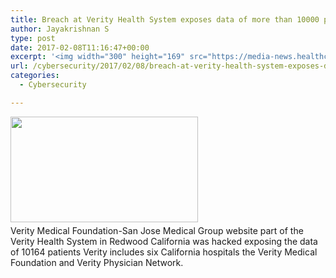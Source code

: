 ```yaml
---
title: Breach at Verity Health System exposes data of more than 10000 patients
author: Jayakrishnan S
type: post
date: 2017-02-08T11:16:47+00:00
excerpt: '<img width="300" height="169" src="https://media-news.healthcareguys.com/wp-content/uploads/2017/02/Breach_at__1486552608-300x169.png" class="attachment-medium size-medium wp-post-image" alt="" style="display: block; margin-bottom: 5px; clear:both;max-width: 100%;" srcset="https://media-news.healthcareguys.com/wp-content/uploads/2017/02/Breach_at__1486552608-300x169.png 300w, https://media-news.healthcareguys.com/wp-content/uploads/2017/02/Breach_at__1486552608-100x56.png 100w, https://media-news.healthcareguys.com/wp-content/uploads/2017/02/Breach_at__1486552608.png 712w" sizes="(max-width: 300px) 100vw, 300px" />Verity Medical Foundation-San Jose Medical Group website part of the Verity Health System in Redwood California was hacked exposing the data of 10164 patients Verity includes six California hospitals the Verity Medical Foundation and Verity Physician Network '
url: /cybersecurity/2017/02/08/breach-at-verity-health-system-exposes-data-of-more-than-10000-patients/
categories:
  - Cybersecurity

---
```

<img width="300" height="169" src="https://media-news.healthcareguys.com/wp-content/uploads/2017/02/Breach_at__1486552608-300x169.png" class="attachment-medium size-medium wp-post-image" alt="" style="display: block; margin-bottom: 5px; clear:both;max-width: 100%;" srcset="https://media-news.healthcareguys.com/wp-content/uploads/2017/02/Breach_at__1486552608-300x169.png 300w, https://media-news.healthcareguys.com/wp-content/uploads/2017/02/Breach_at__1486552608-100x56.png 100w, https://media-news.healthcareguys.com/wp-content/uploads/2017/02/Breach_at__1486552608.png 712w" sizes="(max-width: 300px) 100vw, 300px" />Verity Medical Foundation-San Jose Medical Group website part of the Verity Health System in Redwood California was hacked exposing the data of 10164 patients Verity includes six California hospitals the Verity Medical Foundation and Verity Physician Network.